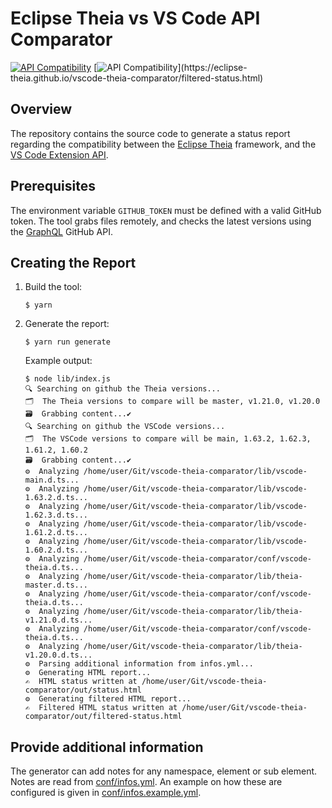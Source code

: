 # Eclipse Theia vs VS Code API Comparator

[![API Compatibility](https://img.shields.io/badge/API_Compatibility-Status_Report-blue.svg?style=flat-curved)](https://eclipse-theia.github.io/vscode-theia-comparator/status.html)
[![API Compatibility](https://img.shields.io/badge/API_Compatibility-Filtered_Status_Report_(unsupported_only)-blue.svg?style=flat-curved)](https://eclipse-theia.github.io/vscode-theia-comparator/filtered-status.html)

## Overview

The repository contains the source code to generate a status report regarding the compatibility
between the [Eclipse Theia](https://github.com/eclipse-theia/theia) framework, and the
[VS Code Extension API](https://code.visualstudio.com/api/references/vscode-api).

## Prerequisites

The environment variable `GITHUB_TOKEN` must be defined with a valid GitHub token.
The tool grabs files remotely, and checks the latest versions using the [GraphQL](https://docs.github.com/en/graphql) GitHub API.

## Creating the Report

1. Build the tool:

    ```
    $ yarn
    ```

2. Generate the report:

    ```
    $ yarn run generate
    ```

    Example output:


    ```
    $ node lib/index.js
    🔍 Searching on github the Theia versions...
    🗂  The Theia versions to compare will be master, v1.21.0, v1.20.0
    🗃  Grabbing content...✔️ 
    🔍 Searching on github the VSCode versions...
    🗂  The VSCode versions to compare will be main, 1.63.2, 1.62.3, 1.61.2, 1.60.2
    🗃  Grabbing content...✔️ 
    ⚙️  Analyzing /home/user/Git/vscode-theia-comparator/lib/vscode-main.d.ts...
    ⚙️  Analyzing /home/user/Git/vscode-theia-comparator/lib/vscode-1.63.2.d.ts...
    ⚙️  Analyzing /home/user/Git/vscode-theia-comparator/lib/vscode-1.62.3.d.ts...
    ⚙️  Analyzing /home/user/Git/vscode-theia-comparator/lib/vscode-1.61.2.d.ts...
    ⚙️  Analyzing /home/user/Git/vscode-theia-comparator/lib/vscode-1.60.2.d.ts...
    ⚙️  Analyzing /home/user/Git/vscode-theia-comparator/conf/vscode-theia.d.ts...
    ⚙️  Analyzing /home/user/Git/vscode-theia-comparator/lib/theia-master.d.ts...
    ⚙️  Analyzing /home/user/Git/vscode-theia-comparator/conf/vscode-theia.d.ts...
    ⚙️  Analyzing /home/user/Git/vscode-theia-comparator/lib/theia-v1.21.0.d.ts...
    ⚙️  Analyzing /home/user/Git/vscode-theia-comparator/conf/vscode-theia.d.ts...
    ⚙️  Analyzing /home/user/Git/vscode-theia-comparator/lib/theia-v1.20.0.d.ts...
    ⚙️  Parsing additional information from infos.yml...
    ⚙️  Generating HTML report...
    ✍️  HTML status written at /home/user/Git/vscode-theia-comparator/out/status.html
    ⚙️  Generating filtered HTML report...
    ✍️  Filtered HTML status written at /home/user/Git/vscode-theia-comparator/out/filtered-status.html
    ```

## Provide additional information

The generator can add notes for any namespace, element or sub element.
Notes are read from [conf/infos.yml](./conf/infos.yml).
An example on how these are configured is given in [conf/infos.example.yml](./conf/infos.example.yml).
